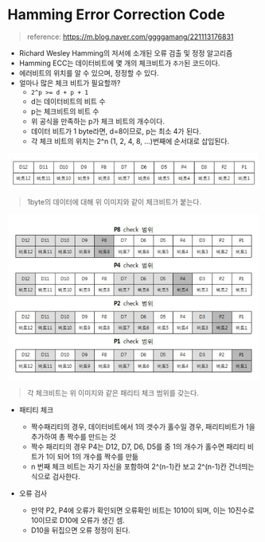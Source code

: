 # Hamming Error Correction Code

> reference: https://m.blog.naver.com/ggggamang/221113176831


 * Richard Wesley Hamming의 저서에 소개된 오류 검출 및 정정 알고리즘
 * Hamming ECC는 데이터비트에 몇 개의 체크비트가 `추가`된 코드이다.
 * 에러비트의 위치를 알 수 있으며, 정정할 수 있다.
 * 얼마나 많은 체크 비트가 필요할까?
   * `2^p >= d + p + 1`
   * d는 데이터비트의 비트 수
   * p는 체크비트의 비트 수
   * 위 공식을 만족하는 p가 체크 비트의 개수이다.
   * 데이터 비트가 1 byte라면, d=8이므로, p는 최소 4가 된다.
   * 각 체크 비트의 위치는 2^n (1, 2, 4, 8, ...)번째에 순서대로 삽입된다. 


![hamming-bit](hamming-bit.jpg)
> 1byte의 데이터에 대해 위 이미지와 같이 체크비트가 붙는다.

![parity-check](parity-check.jpg)
> 각 체크비트는 위 이미지와 같은 패리티 체크 범위를 갖는다.

 * 패티티 체크
   * 짝수패리티의 경우, 데이터비트에서 1의 갯수가 홀수일 경우, 패리티비트가 1을 추가하여 총 짝수를 만드는 것
   * 짝수 패리티의 경우 P4는 D12, D7, D6, D5를 중 1의 개수가 홀수면 패리티 비트가 1이 되어 1의 개수를 짝수를 만듦
   * n 번째 체크 비트는 자기 자신을 포함하여 2^(n-1)칸 보고 2^(n-1)칸 건너띄는 식으로 검사한다.
 
 * 오류 검사
   * 만약 P2, P4에 오류가 확인되면 오류확인 비트는 1010이 되며, 이는 10진수로 10이므로 D10에 오류가 생긴 셈.
   * D10을 뒤집으면 오류 정정이 된다.  



